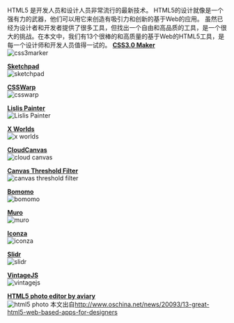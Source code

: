 


HTML5 是开发人员和设计人员非常流行的最新技术。 HTML5的设计就像是一个强有力的武器，他们可以用它来创造有吸引力和创新的基于Web的应用。 虽然已经为设计者和开发者提供了很多工具，但找出一个自由和高品质的工具，是一个很大的挑战。在本文中，我们有13个很棒的和高质量的基于Web的HTML5工具，是每一个设计师和开发人员值得一试的。 **[CSS3.0 Maker][1]**   
![css3marker][2]  
<span id="more-10586"> </span>

<!--more-->

**[Sketchpad][3]**   
![sketchpad][4]

**[CSSWarp][5]**   
![csswarp][6]

**[Lislis Painter][7]**   
![Lislis Painter][8]

**[X Worlds][9]**   
![x worlds][10]

**[CloudCanvas][11]**   
![cloud canvas][12]

**[Canvas Threshold Filter][13]**   
![canvas threshold filter][14]

**[Bomomo][15]**   
![bomomo][16]

**[Muro][17]**   
![muro][18]

**[Iconza][19]**   
![iconza][20]

**[Slidr][21]**   
![slidr][22]

**[VintageJS][23]**   
![vintagejs][24]

**[HTML5 photo editor by aviary][25]**   
![html5 photo][26] 本文出自<http://www.oschina.net/news/20093/13-great-html5-web-based-apps-for-designers>

 [1]: http://www.css3maker.com/
 [2]: http://www.webdesigncore.com/wp-content/uploads/2011/07/html5webbasedapps5.jpg
 [3]: http://mugtug.com/sketchpad/
 [4]: http://www.webdesigncore.com/wp-content/uploads/2011/07/html5webbasedapps7.jpg
 [5]: http://csswarp.eleqtriq.com/
 [6]: http://www.webdesigncore.com/wp-content/uploads/2011/07/html5webbasedapps4.jpg
 [7]: http://lislis.sakura.ne.jp/canvas/paint/paint.html
 [8]: http://www.webdesigncore.com/wp-content/uploads/2011/07/html5webbasedapps6.jpg
 [9]: http://x-worlds.com/
 [10]: http://www.webdesigncore.com/wp-content/uploads/2011/07/html5webbasedapps3.jpg
 [11]: http://www.cloud-canvas.com/
 [12]: http://www.webdesigncore.com/wp-content/uploads/2011/07/html5webbasedapps8.jpg
 [13]: http://www.canvasdemos.com/2010/01/25/threshold-filter/
 [14]: http://www.webdesigncore.com/wp-content/uploads/2011/07/html5webbasedapps2.jpg
 [15]: http://bomomo.com/
 [16]: http://www.webdesigncore.com/wp-content/uploads/2011/07/html5webbasedapps11.jpg
 [17]: http://muro.deviantart.com/
 [18]: http://www.webdesigncore.com/wp-content/uploads/2011/07/html5webbasedapps1.jpg
 [19]: http://www.iconza.com/
 [20]: http://www.webdesigncore.com/wp-content/uploads/2011/07/html5webbasedapps12.jpg
 [21]: http://10k.aneventapart.com/Uploads/90/
 [22]: http://www.webdesigncore.com/wp-content/uploads/2011/07/html5webbasedapps13.jpg
 [23]: http://vintagejs.com/
 [24]: http://www.webdesigncore.com/wp-content/uploads/2011/07/html5webbasedapps9.jpg
 [25]: http://www.aviary.com/html5
 [26]: http://www.webdesigncore.com/wp-content/uploads/2011/07/html5webbasedapps10.jpg
